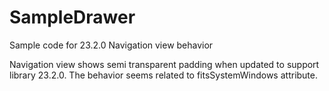 # SampleDrawer
Sample code for 23.2.0 Navigation view behavior

Navigation view shows semi transparent padding when updated to support library 23.2.0. The behavior seems related to fitsSystemWindows attribute.
